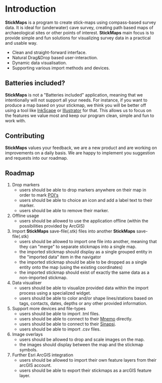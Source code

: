 # Introduction

**StickMaps** is a program to create stick-maps using compass-based survey data.
It is ideal for (underwater) cave survey, creating path based maps of archaeological sites or other points of interest.
**StickMaps** main focus is to provide simple and fun solutions for visualizing survey data in a practical and usable way.

- Clean and straight-forward interface.
- Natural Drag&Drop based user-interaction.
- Dynamic data visualisation.
- Supporting various import methods and devices.

## Batteries included?
**StickMaps** is not a "Batteries included" application, meaning that we intentionally will not support all your needs.
For instance, if you want to produce a map based on your stickmap, we think you will be better off using a tool like 
[InkScape](https://inkscape.org/) or [Illustrator](https://www.adobe.com/products/illustrator.html) for that.
This allows us to focus on the features we value most and keep our program clean, simple and fun to work with.

## Contributing
**StickMaps** values your feedback, we are a new product and are working on improvements on a daily basis.
We are happy to implement you suggestion and requests into our roadmap.

## Roadmap

1) Drop markers
    - users should be able to drop markers anywhere on their map in order to mark [POI's](https://en.wikipedia.org/wiki/Point_of_interest)
    - users should be able to choice an icon and add a label text to their marker.
    - users should be able to remove their marker.
2) Offline usage
   - users should be allowed to use the application offline (within the possibilities provided by ArcGIS)
3) Import **StickMaps** save-file(.stk) files into another **StickMaps** save-file(.stk)
   - users should be allowed to import one file into another, meaning that they can "merge" to separate stickmaps into a single map.
   - the imported stickmap should display as a single grouped entity in the "imported data" item in the navigator
   - the imported stickmap should be able to be dropped as a single entity onto the map (using the existing coordinates)
   - the imported stickmap should exist of exactly the same data as a non-imported stickmap.
4) Data visualiser
   - users should be able to visualize provided data within the import process using a specialized widget.
   - users should be able to color and/or shape lines/stations based on tags, contacts, dates, depths or any other provided information.
5) Support more devices and file-types
   - users should be able to import .tml files.
   - users should be able to connect to their [Mnemo](https://www.arianesline.com/mnemo/) directly.
   - users should be able to connect to their [Sinapsi](https://www.suex.it/en/sinapsi/).
   - users should be able to import .csv files.
6) Image overlays
   - users should be allowed to drop and scale images on the map.
   - the images should display between the map and the stickmap symbols.
7) Further Esri ArcGIS integration
   - users should be allowed to import their own feature layers from their arcGIS account.
   - users should be able to export their stickmaps as a arcGIS feature layer.
